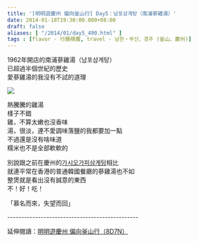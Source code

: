 ```yaml
---
title: '[明明遊慶州 偏向釜山行] Day5：남포삼계탕（南浦蔘雞湯）'
date: 2014-01-18T19:30:00.000+08:00
draft: false
aliases: [ "/2014/01/day5_490.html" ]
tags : [flavor - 行膳積腹, travel - 남한・부산、경주 (釜山、慶州)]
---
```


1962年開店的南浦蔘雞湯（남포삼계탕）  
已超過半個世紀的歷史  
愛蔘雞湯的我沒有不試的道理  

[![](https://4.bp.blogspot.com/-xmiI7rXzkAg/XCydTEbLyfI/AAAAAAAADo0/BorJYHbDcLMFpo3UOsLuumbgQBPoHxD2ACLcBGAs/s640/30.jpg)](https://4.bp.blogspot.com/-xmiI7rXzkAg/XCydTEbLyfI/AAAAAAAADo0/BorJYHbDcLMFpo3UOsLuumbgQBPoHxD2ACLcBGAs/s1600/30.jpg)

熱騰騰的雞湯  
樣子不錯  
雞，不算太嫩也沒香味  
湯，很淡，連不愛調味落鹽的我都要加一點  
不過還是沒有啥味道  
糯米也不是全部軟軟的  
  
別說跟之前在慶州的[가시오가피삼계탕](http://www.hidie.net/2014/01/day2.html)相比  
就連平常在香港的普通韓國餐廳的蔘雞湯也不如  
整煲就是看出沒有誠意的東西  
不！好！吃！  
  
「慕名而來，失望而回」  
  
\-----------------------------------------------  
  
延伸閱讀：[明明遊慶州 偏向釜山行（8D7N）](http://www.hidie.net/2014/01/8d7n.html)